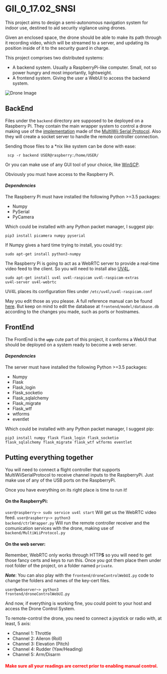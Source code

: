 # GII_0_17.02_SNSI


This project aims to design a semi-autonomous navigation system for indoor use,
destined to aid security vigilance using drones. 

Given an enclosed space, the drone should be able to make its path through it recording video,
which will be streamed to a server, and updating its position inside of it to the security guard in charge. 

This project comprises two distributed systems:
- A backend system. Usually a RaspberryPi-like computer. Small, not so power hungry and most importantly, lightweight.
- A frontend system. Giving the user a  WebUI to access the backend system.

![Drone Image](https://github.com/mbm0089/GII_0_17.02_SNSI/blob/5e03572352750919cc015e59bdead2220eca5f19/frontend/view/static/droneLogo.png "I know... it's beautiful. It's the stallion of the pictures")

## BackEnd



Files under the <code>backend</code> directory are supposed to be deployed on a Raspberry Pi. 
They contain the main wrapper system to control a drone making use of the [implementation](https://github.com/mbm0089/GII_0_17.02_SNSI/blob/5e03572352750919cc015e59bdead2220eca5f19/backend/MultiWiiProtocol.py) made of the [MultiWii Serial Protocol](http://www.multiwii.com/wiki/index.php?title=Multiwii_Serial_Protocol). Also they will create a socket server to handle the remote controller connection. 

Sending those files to a \*nix like system can be done with ease:

<code> scp -r backend USER@raspberry:/home/USER/ </code>

Or you can make use of any GUI tool of your choice, like [WinSCP](https://winscp.net/eng/download.php).

Obviously you must have access to the Raspberry Pi.

#### *Dependencies*
The Raspberry Pi must have installed the following Python >=3.5 packages: 
- Numpy
- PySerial
- PyCamera

Which could be installed with any Python packet manager, I suggest pip:

<code>pip3 install picamera numpy pyserial</code>

If Numpy gives a hard time trying to install, you could try:

<code>sudo apt-get install python3-numpy</code>

The Raspberry Pi is going to act as a WebRTC server to provide a real-time video feed to the client. So you will need to install also [UV4L](https://www.linux-projects.org/uv4l/). 

<code>sudo apt-get install uv4l uv4l-raspicam uv4l-raspicam-extras uv4l-server uv4l-webrtc </code>

UV4L places its configuration files under <code>/etc/uv4l/uv4l-raspicam.conf</code>

May you edit those as you please. A full reference manual can be found [here](https://www.linux-projects.org/documentation/uv4l-server/). But keep on mind to edit the database at <code>frontend/model/database.db</code> according to the changes you made, such as ports or hostnames.



## FrontEnd

The FrontEnd is the <small>~~ugly~~</small> cute part of this project, it conforms a WebUI that should be deployed on a system ready to become a web server.

#### *Dependencies*

The server must have installed the following Python >=3.5 packages:
- Numpy
- Flask
- Flask_login
- Flask_socketio
- Flask_sqlalchemy
- Flask_migrate
- Flask_wtf
- wtforms
- eventlet

Which could be installed with any Python packet manager, I suggest pip:

<code>pip3 install numpy flask flask_login flask_socketio flask_sqlalchemy flask_migrate flask_wtf wtforms eventlet</code>


## Putting everything together

You will need to connect a flight controller that supports MultiWiiSerialProtocol to receive channel inputs to the RaspberryPi. Just make use of any of the USB ports on the RaspberryPi.

Once you have everything on its right place is time to run it!

#### On the RaspberryPi: 

<code>user@raspberry~> sudo service uv4l start</code> Will get us the WebRTC video feed.
<code>user@raspberry~> python3 backend/ctrlWrapper.py</code> Will run the remote controller receiver and the comunication services with the drone, making use of <code>backend/MultiWiiProtocol.py</code>

#### On the web server:
Remember, WebRTC only works through HTTP**S** so you will need to get those fancy certs and keys to run this. Once you got them place them under root folder of the project, on a folder named <code>private</code>. 

***Note***: You can also play with the <code>frontend/droneControlWebUI.py</code> code to change the folders and names of the key-cert files.

<code>user@webserver~> python3 frontend/droneControlWebUI.py</code>

And now, if everything is working fine, you could point to your host and access the Drone Control System. 

To remote-control the drone, you need to connect a joystick or radio with, at least, 5 axis:
- Channel 1: Throttle
- Channel 2: Aileron (Roll)
- Channel 3: Elevation (Pitch)
- Channel 4: Rudder (Yaw/Heading)
- Channel 5: Arm/Disarm

#### <span style="color:red">**Make sure all your readings are correct prior to enabling manual control.**</span>

